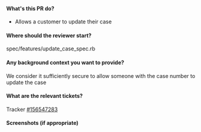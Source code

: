 #### What's this PR do?
- Allows a customer to update their case

#### Where should the reviewer start?
spec/features/update_case_spec.rb


#### Any background context you want to provide?
We consider it sufficiently secure to allow someone with the case number to update the case

#### What are the relevant tickets?

Tracker [#156547283](https://www.pivotaltracker.com/story/show/156547283)

#### Screenshots (if appropriate)

